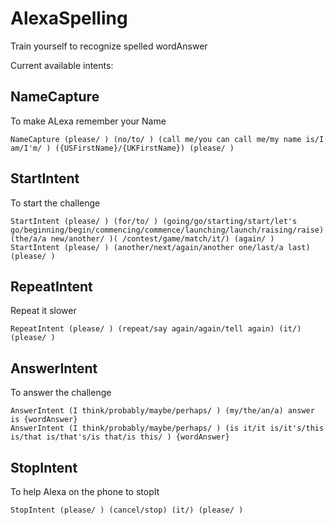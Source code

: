 # AlexaSpelling


Train yourself to recognize spelled wordAnswer

Current available intents:

## NameCapture
To make ALexa remember your Name
```
NameCapture (please/ ) (no/to/ ) (call me/you can call me/my name is/I am/I'm/ ) ({USFirstName}/{UKFirstName}) (please/ )
```
## StartIntent
To start the challenge
```
StartIntent (please/ ) (for/to/ ) (going/go/starting/start/let's go/beginning/begin/commencing/commence/launching/launch/raising/raise) (the/a/a new/another/ )( /contest/game/match/it/) (again/ )
StartIntent (please/ ) (another/next/again/another one/last/a last) (please/ )
```
## RepeatIntent
Repeat it slower
```
RepeatIntent (please/ ) (repeat/say again/again/tell again) (it/) (please/ )
```
## AnswerIntent
To answer the challenge
```
AnswerIntent (I think/probably/maybe/perhaps/ ) (my/the/an/a) answer is {wordAnswer}
AnswerIntent (I think/probably/maybe/perhaps/ ) (is it/it is/it's/this is/that is/that's/is that/is this/ ) {wordAnswer}
```


## StopIntent
To help Alexa on the phone to stopIt
```
StopIntent (please/ ) (cancel/stop) (it/) (please/ )
```
